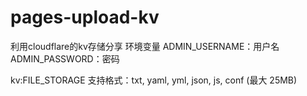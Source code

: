 # pages-upload-kv
利用cloudflare的kv存储分享
环境变量
ADMIN_USERNAME：用户名
ADMIN_PASSWORD：密码

kv:FILE_STORAGE
支持格式：txt, yaml, yml, json, js, conf (最大 25MB)
